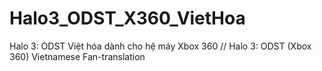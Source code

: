 # Halo3_ODST_X360_VietHoa
 Halo 3: ODST Việt hóa dành cho hệ máy Xbox 360 // Halo 3: ODST (Xbox 360) Vietnamese Fan-translation
